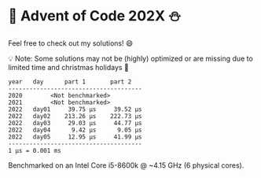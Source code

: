 # :christmas_tree: Advent of Code 202X :snowman:

Feel free to check out my solutions! :smile:

:bulb: Note: Some solutions may not be (highly) optimized or are missing due to limited time and christmas holidays :santa:

```
year   day      part 1       part 2
--------------------------------------
2020        <Not benchmarked>
2021        <Not benchmarked>
2022   day01     39.75 μs     39.52 μs
2022   day02    213.26 μs    222.73 μs
2022   day03     29.03 μs     44.77 μs
2022   day04      9.42 μs      9.05 μs
2022   day05     12.95 μs     41.99 μs
--------------------------------------
1 μs = 0.001 ms
```

Benchmarked on an Intel Core i5-8600k @ ~4.15 GHz (6 physical cores).
